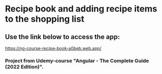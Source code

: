 # **Recipe book and adding recipe items to the shopping list**

## Use the link below to access the app:
https://ng-course-recipe-book-a0beb.web.app/

### Project from Udemy-course "Angular - The Complete Guide (2022 Edition)".
